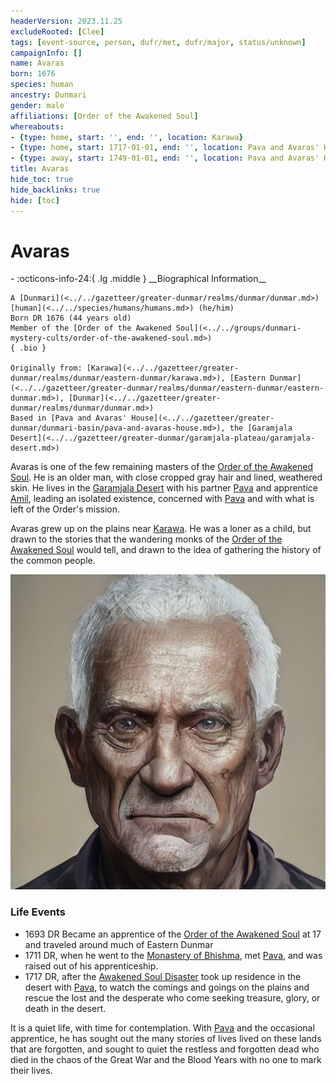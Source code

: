 ```yaml
---
headerVersion: 2023.11.25
excludeRooted: [Clee]
tags: [event-source, person, dufr/met, dufr/major, status/unknown]
campaignInfo: []
name: Avaras
born: 1676
species: human
ancestry: Dunmari
gender: male
affiliations: [Order of the Awakened Soul]
whereabouts:
- {type: home, start: '', end: '', location: Karawa}
- {type: home, start: 1717-01-01, end: '', location: Pava and Avaras' House}
- {type: away, start: 1749-01-01, end: '', location: Pava and Avaras' House}
title: Avaras
hide_toc: true
hide_backlinks: true
hide: [toc]
---
```

# Avaras
<div class="grid cards ext-narrow-margin ext-one-column" markdown>
- :octicons-info-24:{ .lg .middle } __Biographical Information__

    A [Dunmari](<../../gazetteer/greater-dunmar/realms/dunmar/dunmar.md>) [human](<../../species/humans/humans.md>) (he/him)  
    Born DR 1676 (44 years old)  
    Member of the [Order of the Awakened Soul](<../../groups/dunmari-mystery-cults/order-of-the-awakened-soul.md>)  
    { .bio }

    Originally from: [Karawa](<../../gazetteer/greater-dunmar/realms/dunmar/eastern-dunmar/karawa.md>), [Eastern Dunmar](<../../gazetteer/greater-dunmar/realms/dunmar/eastern-dunmar/eastern-dunmar.md>), [Dunmar](<../../gazetteer/greater-dunmar/realms/dunmar/dunmar.md>)
    Based in [Pava and Avaras' House](<../../gazetteer/greater-dunmar/dunmari-basin/pava-and-avaras-house.md>), the [Garamjala Desert](<../../gazetteer/greater-dunmar/garamjala-plateau/garamjala-desert.md>)
</div>


Avaras is one of the few remaining masters of the [Order of the Awakened Soul](<../../groups/dunmari-mystery-cults/order-of-the-awakened-soul.md>). He is an older man, with close cropped gray hair and lined, weathered skin. He lives in the [Garamjala Desert](<../../gazetteer/greater-dunmar/garamjala-plateau/garamjala-desert.md>) with his partner [Pava](<./pava.md>) and apprentice [Amil](<./amil.md>), leading an isolated existence, concerned with [Pava](<./pava.md>) and with what is left of the Order's mission. 

Avaras grew up on the plains near [Karawa](<../../gazetteer/greater-dunmar/realms/dunmar/eastern-dunmar/karawa.md>). He was a loner as a child, but drawn to the stories that the wandering monks of the [Order of the Awakened Soul](<../../groups/dunmari-mystery-cults/order-of-the-awakened-soul.md>) would tell, and drawn to the idea of gathering the history of the common people. 

![Avaras Portrait](../../assets/avaras-portrait.png)
### Life Events

* 1693 DR Became an apprentice of the [Order of the Awakened Soul](<../../groups/dunmari-mystery-cults/order-of-the-awakened-soul.md>) at 17 and traveled around much of Eastern Dunmar 
* 1711 DR, when he went to the [Monastery of Bhishma](<../../gazetteer/greater-dunmar/dunmari-basin/monastery-of-bhishma.md>), met [Pava](<./pava.md>), and was raised out of his apprenticeship. 
* 1717 DR, after the [Awakened Soul Disaster](<../../events/1700s/1718/awakened-soul-disaster.md>) took up residence in the desert with [Pava](<./pava.md>), to watch the comings and goings on the plains and rescue the lost and the desperate who come seeking treasure, glory, or death in the desert. 

It is a quiet life, with time for contemplation. With [Pava](<./pava.md>) and the occasional apprentice, he has sought out the many stories of lives lived on these lands that are forgotten, and sought to quiet the restless and forgotten dead who died in the chaos of the Great War and the Blood Years with no one to mark their lives. 



